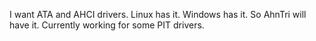 I want ATA and AHCI drivers.
Linux has it. Windows has it. So AhnTri will have it.
Currently working for some PIT drivers.
